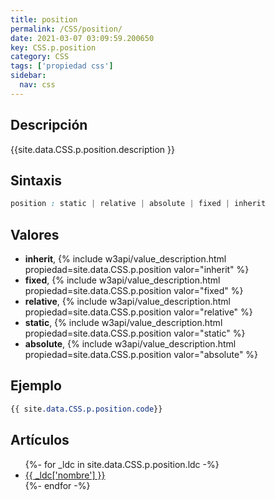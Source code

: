 ```yaml
---
title: position
permalink: /CSS/position/
date: 2021-03-07 03:09:59.200650
key: CSS.p.position
category: CSS
tags: ['propiedad css']
sidebar: 
  nav: css
---
```


## Descripción
{{site.data.CSS.p.position.description }}

## Sintaxis
~~~css
position : static | relative | absolute | fixed | inherit
~~~

## Valores
* **inherit**,  {% include w3api/value_description.html propiedad=site.data.CSS.p.position valor="inherit" %}
* **fixed**,  {% include w3api/value_description.html propiedad=site.data.CSS.p.position valor="fixed" %}
* **relative**,  {% include w3api/value_description.html propiedad=site.data.CSS.p.position valor="relative" %}
* **static**,  {% include w3api/value_description.html propiedad=site.data.CSS.p.position valor="static" %}
* **absolute**,  {% include w3api/value_description.html propiedad=site.data.CSS.p.position valor="absolute" %}

## Ejemplo
~~~css
{{ site.data.CSS.p.position.code}}
~~~

## Artículos
<ul>
{%- for _ldc in site.data.CSS.p.position.ldc -%}
   <li>
       <a href="{{_ldc['url'] }}">{{ _ldc['nombre'] }}</a>
   </li>
{%- endfor -%}
</ul>
